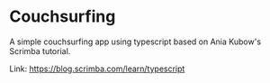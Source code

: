 # Couchsurfing

A simple couchsurfing app using typescript based on Ania Kubow's Scrimba tutorial. 

Link: https://blog.scrimba.com/learn/typescript
